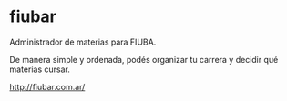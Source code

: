 fiubar
======

Administrador de materias para FIUBA.

De manera simple y ordenada, podés organizar tu carrera y decidir qué materias cursar.

http://fiubar.com.ar/

